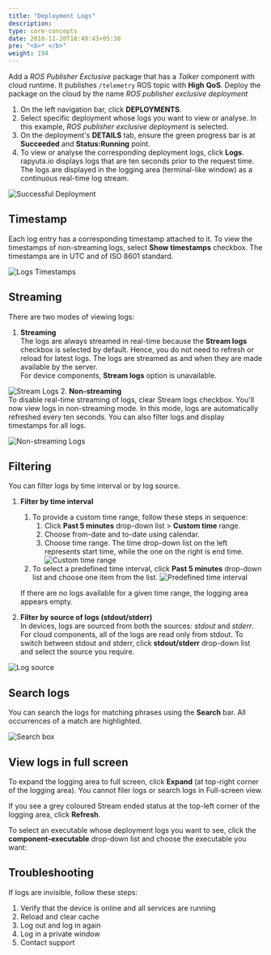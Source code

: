 ```yaml
---
title: "Deployment Logs"
description:
type: core-concepts
date: 2018-11-20T18:49:43+05:30
pre: "<b>* </b>"
weight: 194
---
```

Add a _ROS Publisher Exclusive_ package that has a _Talker_ component with cloud runtime.
It publishes `/telemetry` ROS topic with **High** **QoS**. Deploy the package
on the cloud by the name _ROS publisher exclusive deployment_

1. On the left navigation bar, click **DEPLOYMENTS**.
2. Select specific deployment whose logs you want to view or analyse. In this
   example, _ROS publisher exclusive deployment_ is selected.
3. On the deployment's **DETAILS** tab, ensure the green progress bar is at
   **Succeeded** and **Status:Running** point.
4. To view or analyse the corresponding deployment logs, click **Logs**. rapyuta.io
   displays logs that are ten seconds   prior to the request time. The logs are
   displayed in the logging area (terminal-like window) as a continuous real-time log stream.

![Successful Deployment](/images/core-concepts/logging/deployment-logs/success-deployment.png?classes=border)

## Timestamp
Each log entry has a corresponding timestamp attached to it. To view the
timestamps of non-streaming logs, select **Show timestamps** checkbox.
The timestamps are in UTC and of ISO 8601 standard.

![Logs Timestamps](/images/core-concepts/logging/deployment-logs/timestamps.png?classes=border)

## Streaming
There are two modes of viewing logs:

1. **Streaming**    
The logs are always streamed in real-time because the **Stream logs** checkbox is
selected by default. Hence, you do not need to refresh or reload for latest logs.
The logs are streamed as and when they are made available by the server.    
For device components, **Stream logs** option is unavailable.

![Stream Logs](/images/core-concepts/logging/deployment-logs/stream-logs.png?classes=border)
2. **Non-streaming**    
To disable real-time streaming of logs, clear Stream logs checkbox. You'll now
view logs in non-streaming mode. In this mode, logs are automatically refreshed
every ten seconds. You can also filter logs and display timestamps for all logs.

![Non-streaming Logs](/images/core-concepts/logging/deployment-logs/non-stream-logs.png?classes=border)

## Filtering
You can filter logs by time interval or by log source.

1. **Filter by time interval**
	1. To provide a custom time range, follow these steps in sequence:   
		1. Click **Past 5 minutes** drop-down list > **Custom time** range.
		2. Choose from-date and to-date using calendar.
		3. Choose time range. The time drop-down list on the left represents
		start time, while the one on the right is end time.
    ![Custom time range](/images/core-concepts/logging/deployment-logs/custom-time-range.png?classes=border)
	2. To select a predefined time interval, click **Past 5 minutes** drop-down
	list and choose one item from the list.
    ![Predefined time interval](/images/core-concepts/logging/deployment-logs/predefined-time-interval.png?classes=border)

	If there are no logs available for a given time range, the logging area
	appears empty.
2. **Filter by source of logs (stdout/stderr)**       
In devices, logs are sourced from both the sources: _stdout_ and _stderr_. For
cloud components, all of the logs are read only from stdout.
To switch between stdout and  stderr, click **stdout/stderr** drop-down list and
select the source you require.

![Log source](/images/core-concepts/logging/deployment-logs/log-source.png?classes=border)

## Search logs
You can search the logs for matching phrases using the **Search** bar. All
occurrences of a match are highlighted.

![Search box](/images/core-concepts/logging/deployment-logs/search-box.png?classes=border)

## View logs in full screen
To expand the logging area to full screen, click **Expand** (at top-right corner
of the logging area). You cannot filer logs or search logs in Full-screen view.

If you see a grey coloured Stream ended status at the top-left corner of the
logging area, click **Refresh**.

To select an executable whose deployment logs you want to see, click the
**component-executable** drop-down list and choose the executable you want:

## Troubleshooting
If logs are invisible, follow these steps:

1. Verify that the device is online and all services are running
2. Reload and clear cache
3. Log out and log in again
4. Log in a private window
5. Contact support

